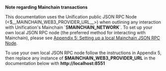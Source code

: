 **Note regarding Mainchain transactions**

This documentation uses the Unification public JSON RPC Node 
(<$__MAINCHAIN_WEB3_PROVIDER_URL__>) when outlining
any interaction with Unification's Mainchain `$__MAINCHAIN_NETWORK__`. To set
up your own local JSON RPC node (the preferred method for interacting
with Mainchain), please see 
[Appendix 5: Setting up a local Mainchain JSON RPC Node](#appendix-5-setting-up-a-local-mainchain-testnet-json-rpc-node).

To use your own local JSON RPC node follow the instructions in Appendix 5,
 then replace any instance of 
**$__MAINCHAIN_WEB3_PROVIDER_URL__** in the documentation below with 
**http://localhost:8551**